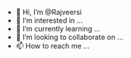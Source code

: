 - 👋 Hi, I’m @Rajveersi
- 👀 I’m interested in ...
- 🌱 I’m currently learning ...
- 💞️ I’m looking to collaborate on ...
- 📫 How to reach me ...

<!---
Rajveersi/Rajveersi is a ✨ special ✨ repository because its `README.md` (this file) appears on your GitHub profile.
You can click the Preview link to take a look at your changes.
--->
